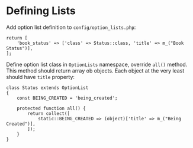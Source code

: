 # Defining Lists #

Add option list definition to `config/option_lists.php`:

    return [
        'book_status' => ['class' => Status::class, 'title' => m_("Book Status")],
    ];

Define option list class in `OptionLists` namespace, override `all()` method. This method should return array ob objects. Each object at the very least should have `title` property:

    class Status extends OptionList
    {
        const BEING_CREATED = 'being_created';

        protected function all() {
            return collect([
                static::BEING_CREATED => (object)['title' => m_("Being Created")],
            ]);
        }
    }
